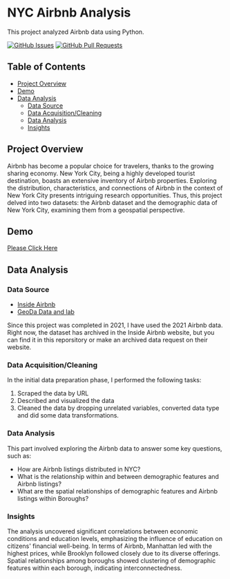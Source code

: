 # NYC Airbnb Analysis

This project analyzed Airbnb data using Python.

[![GitHub Issues](https://img.shields.io/github/issues/christinazyn/airbnb-nyc-analysis)](https://github.com/christinazyn/airbnb-nyc-analysis/issues)
[![GitHub Pull Requests](https://img.shields.io/github/issues-pr/christinazyn/airbnb-nyc-analysis)](https://github.com/christinazyn/airbnb-nyc-analysis/pulls)

## Table of Contents

- [Project Overview](#project-overview)
- [Demo](#demo)
- [Data Analysis](#data-analysis)
  - [Data Source](#data-source)
  - [Data Acquisition/Cleaning](#data-acquisitioncleaning)
  - [Data Analysis](#data-analysis)
  - [Insights](#insights)

## Project Overview

Airbnb has become a popular choice for travelers, thanks to the growing sharing economy. New York City, being a highly developed tourist destination, boasts an extensive inventory of Airbnb properties. Exploring the distribution, characteristics, and connections of Airbnb in the context of New York City presents intriguing research opportunities. Thus, this project delved into two datasets: the Airbnb dataset and the demographic data of New York City, examining them from a geospatial perspective.

## Demo

[Please Click Here](https://airbnb-nyc-analysis.netlify.app/)

## Data Analysis

### Data Source

- [Inside Airbnb](http://insideairbnb.com/get-the-data)
- [GeoDa Data and lab](https://geodacenter.github.io/data-and-lab/)

Since this project was completed in 2021, I have used the 2021 Airbnb data. Right now, the dataset has archived in the Inside Airbnb website, but you can find it in this reporsitory or make an archived data request on their website.

### Data Acquisition/Cleaning

In the initial data preparation phase, I performed the following tasks:

1. Scraped the data by URL
2. Described and visualized the data
3. Cleaned the data by dropping unrelated variables, converted data type and did some data transformations.

### Data Analysis

This part involved exploring the Airbnb data to answer some key questions, such as:

- How are Airbnb listings distributed in NYC?
- What is the relationship within and between demographic features and Airbnb listings?
- What are the spatial relationships of demographic features and Airbnb listings within Boroughs?

### Insights

The analysis uncovered significant correlations between economic conditions and education levels, emphasizing the influence of education on citizens' financial well-being. In terms of Airbnb, Manhattan led with the highest prices, while Brooklyn followed closely due to its diverse offerings. Spatial relationships among boroughs showed clustering of demographic features within each borough, indicating interconnectedness.
